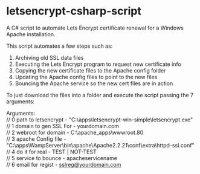 # letsencrypt-csharp-script
A C# script to automate Lets Encrypt certificate renewal for a Windows Apache installation.

This script automates a few steps such as:
 1) Archiving old SSL data files
 2) Executing the Lets Encrypt program to request new certificate info
 3) Copying the new certificate files to the Apache config folder
 4) Updating the Apache config files to point to the new files
 5) Bouncing the Apache service so the new cert files are in action
 
 To just download the files into a folder and execute the script passing the 7 arguments:
 
 Arguments:  
 // 0 path to letsencrypt   - "C:\apps\letsencrypt-win-simple\letsencrypt.exe"  
 // 1 domain to gen SSL For - yourdomain.com  
 // 2 webroot for domain    - C:\apache_apps\wwwroot.80  
 // 3 apache Config file    - "C:\apps\WampServer\bin\apache\Apache2.2.21\conf\extra\httpd-ssl.conf"  
 // 4 do it for real        - TEST | NOT-TEST  
 // 5 service to bounce     - apacheservicename  
 // 6 email for regist      - sslreg@yourdomain.com  
 
 
